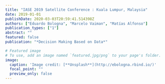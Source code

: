 ```yaml
---
title: "IASE 2019 Satellite Conference : Kuala Lumpur, Malaysia"
date: 2019-01-01
publishDate: 2020-03-03T20:59:41.514398Z
authors: ["Eduardo Bologna", "Marcelo Vaiman", "Matías Alfonso"]
publication_types: ["1"]
abstract: ""
featured: false
publication: "*Decision Making Based on Data*"

# Featured image
# To use, add an image named `featured.jpg/png` to your page's folder. 
image:
  caption: 'Image credit: [**Unsplash**](http://ebologna.rbind.io/)'
  focal_point: ""
  preview_only: false
---
```


